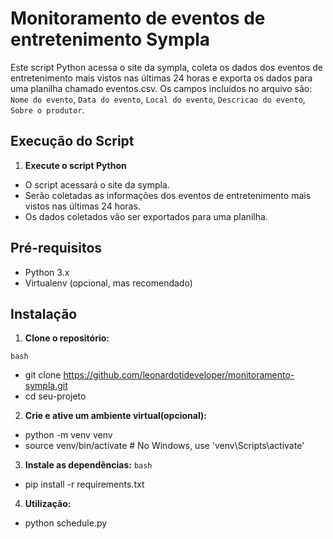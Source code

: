 # Monitoramento de eventos de entretenimento Sympla 

Este script Python acessa o site da sympla, coleta os dados dos eventos de entretenimento mais vistos nas últimas 24 horas e exporta os dados para uma planilha chamado eventos.csv. Os campos incluídos no arquivo são: `Nome do evento`, `Data do evento`, `Local do evento`, `Descricao do evento`, `Sobre o produtor`.


## Execução do Script

1. **Execute o script Python**
- O script acessará o site da sympla.
- Serão coletadas as informações dos eventos de entretenimento mais vistos nas últimas 24 horas.
- Os dados coletados vão ser exportados para uma planilha.

## Pré-requisitos

- Python 3.x
- Virtualenv (opcional, mas recomendado)

## Instalação

1. **Clone o repositório:**

```bash```
- git clone https://github.com/leonardotideveloper/monitoramento-sympla.git
- cd seu-projeto

2. **Crie e ative um ambiente virtual(opcional):**
- python -m venv venv
- source venv/bin/activate  # No Windows, use 'venv\Scripts\activate'

3. **Instale as dependências:**
```bash```
- pip install -r requirements.txt

4. **Utilização:**
- python schedule.py
